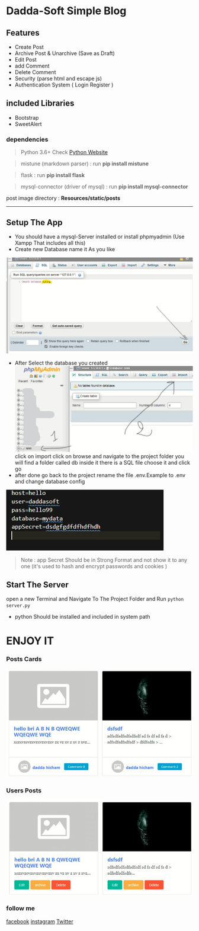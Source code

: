 # Dadda-Soft Simple Blog

## Features

- Create Post
- Archive Post & Unarchive (Save as Draft)
- Edit Post
- add Comment
- Delete Comment
- Security (parse html and escape js)
- Authentication System ( Login Register )

## included Libraries

- Bootstrap
- SweetAlert

### dependencies

> Python 3.6+ Check [Python Website](https://python.org)

> mistune (markdown parser) : run **pip install mistune**

> flask : run **pip install flask**

> mysql-connector (driver of mysql) : run **pip install mysql-connector**

post image directory : **Resources/static/posts**

---

## Setup The App

- You should have a mysql-Server installed or install phpmyadmin (Use Xampp That includes all this)
- Create new Database name it As you like

![m](screenshot/create-db.jpg)

- After Select the database you created
  ![alt](screenshot/select-db.jpg)
  click on import click on browse and navigate to the project folder you will find a folder called db inside it there is a SQL file choose it and click go
- after done go back to the project rename the file .env.Example to .env and change database config

![alt](screenshot/env.jpg)

> Note : app Secret Should be in Strong Format and not show it to any one (it's used to hash and encrypt passwords and cookies )

## Start The Server

open a new Terminal and Navigate To The Project Folder and Run
`python server.py`

- python Should be installed and included in system path

# ENJOY IT

### Posts Cards

![text](screenshot/posts-card.jpg)

### Users Posts

![text](screenshot/user-post-card.jpg)

### follow me

[facebook](https://fb.com/daddasoft)
[instagram](https://instagram.com/daddasoft)
[Twitter](https://twitter.com/daddasoft)

